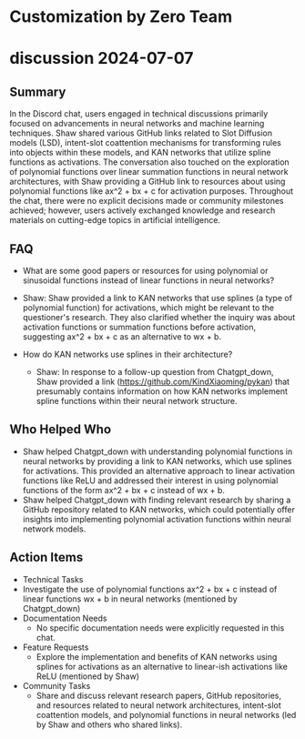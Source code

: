 # Customization by Zero Team

# discussion 2024-07-07

## Summary
 In the Discord chat, users engaged in technical discussions primarily focused on advancements in neural networks and machine learning techniques. Shaw shared various GitHub links related to Slot Diffusion models (LSD), intent-slot coattention mechanisms for transforming rules into objects within these models, and KAN networks that utilize spline functions as activations. The conversation also touched on the exploration of polynomial functions over linear summation functions in neural network architectures, with Shaw providing a GitHub link to resources about using polynomial functions like ax^2 + bx + c for activation purposes. Throughout the chat, there were no explicit decisions made or community milestones achieved; however, users actively exchanged knowledge and research materials on cutting-edge topics in artificial intelligence.

## FAQ
 - What are some good papers or resources for using polynomial or sinusoidal functions instead of linear functions in neural networks?
  - Shaw: Shaw provided a link to KAN networks that use splines (a type of polynomial function) for activations, which might be relevant to the questioner's research. They also clarified whether the inquiry was about activation functions or summation functions before activation, suggesting ax^2 + bx + c as an alternative to wx + b.

- How do KAN networks use splines in their architecture?
  - Shaw: In response to a follow-up question from Chatgpt_down, Shaw provided a link (https://github.com/KindXiaoming/pykan) that presumably contains information on how KAN networks implement spline functions within their neural network structure.

## Who Helped Who
 - Shaw helped Chatgpt_down with understanding polynomial functions in neural networks by providing a link to KAN networks, which use splines for activations. This provided an alternative approach to linear activation functions like ReLU and addressed their interest in using polynomial functions of the form ax^2 + bx + c instead of wx + b.
- Shaw helped Chatgpt_down with finding relevant research by sharing a GitHub repository related to KAN networks, which could potentially offer insights into implementing polynomial activation functions within neural network models.

## Action Items
 - Technical Tasks
  - Investigate the use of polynomial functions ax^2 + bx + c instead of linear functions wx + b in neural networks (mentioned by Chatgpt_down)
- Documentation Needs
  - No specific documentation needs were explicitly requested in this chat.
- Feature Requests
  - Explore the implementation and benefits of KAN networks using splines for activations as an alternative to linear-ish activations like ReLU (mentioned by Shaw)
- Community Tasks
  - Share and discuss relevant research papers, GitHub repositories, and resources related to neural network architectures, intent-slot coattention models, and polynomial functions in neural networks (led by Shaw and others who shared links).

